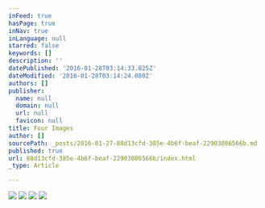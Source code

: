 ```yaml
---
inFeed: true
hasPage: true
inNav: true
inLanguage: null
starred: false
keywords: []
description: ''
datePublished: '2016-01-28T03:14:33.825Z'
dateModified: '2016-01-28T03:14:24.080Z'
authors: []
publisher:
  name: null
  domain: null
  url: null
  favicon: null
title: Four Images
author: []
sourcePath: _posts/2016-01-27-88d13cfd-385e-4b6f-beaf-22903086566b.md
published: true
url: 88d13cfd-385e-4b6f-beaf-22903086566b/index.html
_type: Article

---
```

![](https://the-grid-user-content.s3-us-west-2.amazonaws.com/3479920a-31bc-4104-8400-7ee0a2c6ef67.jpg)
![](https://the-grid-user-content.s3-us-west-2.amazonaws.com/c3bf5d92-736a-4fda-ae8b-8973c2d7298b.jpg)
![](https://the-grid-user-content.s3-us-west-2.amazonaws.com/4a8327db-dc1f-4f23-b393-2fb8164c8f0d.jpg)
![](https://the-grid-user-content.s3-us-west-2.amazonaws.com/e782c134-3958-4b5a-a343-f77c0f14f648.jpg)